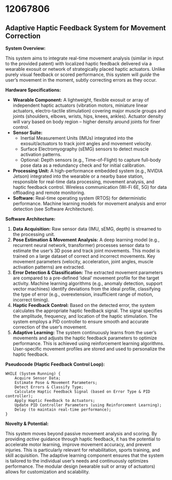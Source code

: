 # 12067806

## Adaptive Haptic Feedback System for Movement Correction

**System Overview:**

This system aims to integrate real-time movement analysis (similar in input to the provided patent) with localized haptic feedback delivered via a wearable exosuit or network of strategically placed haptic actuators. Unlike purely visual feedback or scored performance, this system will *guide* the user’s movement in the moment, subtly correcting errors as they occur.

**Hardware Specifications:**

*   **Wearable Component:** A lightweight, flexible exosuit or array of independent haptic actuators (vibration motors, miniature linear actuators, electro-tactile stimulation) covering major muscle groups and joints (shoulders, elbows, wrists, hips, knees, ankles).  Actuator density will vary based on body region – higher density around joints for finer control.
*   **Sensor Suite:**
    *   Inertial Measurement Units (IMUs) integrated into the exosuit/actuators to track joint angles and movement velocity.
    *   Surface Electromyography (sEMG) sensors to detect muscle activation patterns.
    *   Optional:  Depth sensors (e.g., Time-of-Flight) to capture full-body pose data as a redundancy check and for initial calibration.
*   **Processing Unit:**  A high-performance embedded system (e.g., NVIDIA Jetson) integrated into the wearable or a nearby base station, responsible for real-time data processing, movement analysis, and haptic feedback control.  Wireless communication (Wi-Fi 6E, 5G) for data offloading and remote monitoring.
*   **Software:** Real-time operating system (RTOS) for deterministic performance. Machine learning models for movement analysis and error detection (see Software Architecture).

**Software Architecture:**

1.  **Data Acquisition:**  Raw sensor data (IMU, sEMG, depth) is streamed to the processing unit.
2.  **Pose Estimation & Movement Analysis:** A deep learning model (e.g., recurrent neural network, transformer) processes sensor data to estimate the user’s 3D pose and track joint movements. This model is trained on a large dataset of correct and incorrect movements.  Key movement parameters (velocity, acceleration, joint angles, muscle activation patterns) are extracted.
3.  **Error Detection & Classification:** The extracted movement parameters are compared to a pre-defined ‘ideal’ movement profile for the target activity. Machine learning algorithms (e.g., anomaly detection, support vector machines) identify deviations from the ideal profile, classifying the type of error (e.g., overextension, insufficient range of motion, incorrect timing).
4.  **Haptic Feedback Control:** Based on the detected error, the system calculates the appropriate haptic feedback signal. The signal specifies the amplitude, frequency, and location of the haptic stimulation.  The system employs a PID controller to ensure smooth and accurate correction of the user’s movement.
5.  **Adaptive Learning:** The system continuously learns from the user’s movements and adjusts the haptic feedback parameters to optimize performance. This is achieved using reinforcement learning algorithms.  User-specific movement profiles are stored and used to personalize the haptic feedback.

**Pseudocode (Haptic Feedback Control Loop):**

```
WHILE (System Running) {
    Acquire Sensor Data;
    Estimate Pose & Movement Parameters;
    Detect Errors & Classify Type;
    Calculate Haptic Feedback Signal (based on Error Type & PID controller);
    Apply Haptic Feedback to Actuators;
    Update PID Controller Parameters (using Reinforcement Learning);
    Delay (to maintain real-time performance);
}
```

**Novelty & Potential:**

This system moves beyond passive movement analysis and scoring. By providing *active* guidance through haptic feedback, it has the potential to accelerate motor learning, improve movement accuracy, and prevent injuries. This is particularly relevant for rehabilitation, sports training, and skill acquisition. The adaptive learning component ensures that the system is tailored to the individual user’s needs and continuously optimizes performance.  The modular design (wearable suit or array of actuators) allows for customization and scalability.
